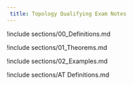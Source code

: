 ```yaml
---
 title: Topology Qualifying Exam Notes
---
```



!include sections/00_Definitions.md

!include sections/01_Theorems.md

!include sections/02_Examples.md

<!--!include sections/999_AlgebraicTopologySummary.md-->

<!--!include sections/999_UCSD_Fall 2014.md-->

<!--!include sections/999_UCSD_Final Fall 2017.md-->

<!--!include sections/999_UCSD_Summer 2003.md-->

<!--!include sections/AT CourseNotes.md-->

!include sections/AT Definitions.md

